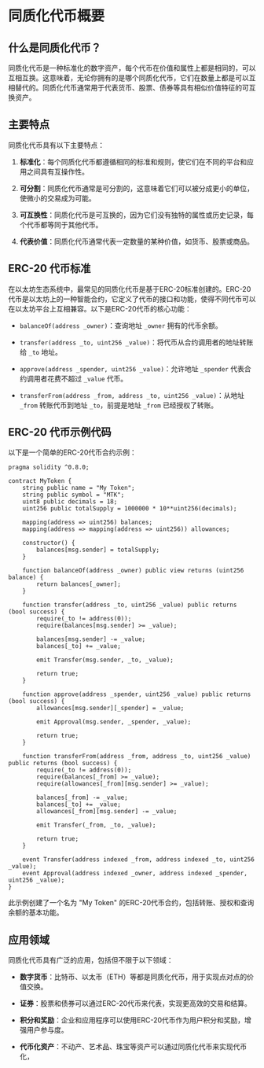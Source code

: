 ﻿
# 同质化代币概要

## 什么是同质化代币？

同质化代币是一种标准化的数字资产，每个代币在价值和属性上都是相同的，可以互相互换。这意味着，无论你拥有的是哪个同质化代币，它们在数量上都是可以互相替代的。同质化代币通常用于代表货币、股票、债券等具有相似价值特征的可互换资产。

## 主要特点

同质化代币具有以下主要特点：

1. **标准化**：每个同质化代币都遵循相同的标准和规则，使它们在不同的平台和应用之间具有互操作性。

2. **可分割**：同质化代币通常是可分割的，这意味着它们可以被分成更小的单位，使微小的交易成为可能。

3. **可互换性**：同质化代币是可互换的，因为它们没有独特的属性或历史记录，每个代币都等同于其他代币。

4. **代表价值**：同质化代币通常代表一定数量的某种价值，如货币、股票或商品。

## ERC-20 代币标准

在以太坊生态系统中，最常见的同质化代币是基于ERC-20标准创建的。ERC-20代币是以太坊上的一种智能合约，它定义了代币的接口和功能，使得不同代币可以在以太坊平台上互相兼容。以下是ERC-20代币的核心功能：

- `balanceOf(address _owner)`：查询地址 `_owner` 拥有的代币余额。

- `transfer(address _to, uint256 _value)`：将代币从合约调用者的地址转账给 `_to` 地址。

- `approve(address _spender, uint256 _value)`：允许地址 `_spender` 代表合约调用者花费不超过 `_value` 代币。

- `transferFrom(address _from, address _to, uint256 _value)`：从地址 `_from` 转账代币到地址 `_to`，前提是地址 `_from` 已经授权了转账。

## ERC-20 代币示例代码

以下是一个简单的ERC-20代币合约示例：

```solidity
pragma solidity ^0.8.0;

contract MyToken {
    string public name = "My Token";
    string public symbol = "MTK";
    uint8 public decimals = 18;
    uint256 public totalSupply = 1000000 * 10**uint256(decimals);

    mapping(address => uint256) balances;
    mapping(address => mapping(address => uint256)) allowances;

    constructor() {
        balances[msg.sender] = totalSupply;
    }

    function balanceOf(address _owner) public view returns (uint256 balance) {
        return balances[_owner];
    }

    function transfer(address _to, uint256 _value) public returns (bool success) {
        require(_to != address(0));
        require(balances[msg.sender] >= _value);

        balances[msg.sender] -= _value;
        balances[_to] += _value;

        emit Transfer(msg.sender, _to, _value);

        return true;
    }

    function approve(address _spender, uint256 _value) public returns (bool success) {
        allowances[msg.sender][_spender] = _value;

        emit Approval(msg.sender, _spender, _value);

        return true;
    }

    function transferFrom(address _from, address _to, uint256 _value) public returns (bool success) {
        require(_to != address(0));
        require(balances[_from] >= _value);
        require(allowances[_from][msg.sender] >= _value);

        balances[_from] -= _value;
        balances[_to] += _value;
        allowances[_from][msg.sender] -= _value;

        emit Transfer(_from, _to, _value);

        return true;
    }
    
    event Transfer(address indexed _from, address indexed _to, uint256 _value);
    event Approval(address indexed _owner, address indexed _spender, uint256 _value);
}
```

此示例创建了一个名为 "My Token" 的ERC-20代币合约，包括转账、授权和查询余额的基本功能。

## 应用领域

同质化代币具有广泛的应用，包括但不限于以下领域：

- **数字货币**：比特币、以太币（ETH）等都是同质化代币，用于实现点对点的价值交换。

- **证券**：股票和债券可以通过ERC-20代币来代表，实现更高效的交易和结算。

- **积分和奖励**：企业和应用程序可以使用ERC-20代币作为用户积分和奖励，增强用户参与度。

- **代币化资产**：不动产、艺术品、珠宝等资产可以通过同质化代币来实现代币化，
